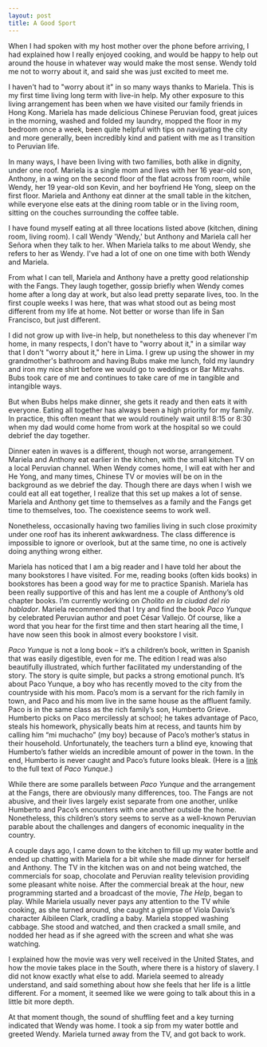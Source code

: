 ```yaml
---
layout: post
title: A Good Sport
---
```

When I had spoken with my host mother over the phone before arriving, I had explained how I really enjoyed cooking, and would be happy to help out around the house in whatever way would make the most sense. Wendy told me not to worry about it, and said she was just excited to meet me.

I haven't had to "worry about it" in so many ways thanks to Mariela. This is my first time living long term with live-in help. My other exposure to this living arrangement has been when we have visited our family friends in Hong Kong. Mariela has made delicious Chinese Peruvian food, great juices in the morning, washed and folded my laundry, mopped the floor in my bedroom once a week, been quite helpful with tips on navigating the city and more generally, been incredibly kind and patient with me as I transition to Peruvian life.

In many ways, I have been living with two families, both alike in dignity, under one roof. Mariela is a single mom and lives with her 16 year-old son, Anthony, in a wing on the second floor of the flat across from room, while Wendy, her 19 year-old son Kevin, and her boyfriend He Yong, sleep on the first floor. Mariela and Anthony eat dinner at the small table in the kitchen, while everyone else eats at the dining room table or in the living room, sitting on the couches surrounding the coffee table. 

I have found myself eating at all three locations listed above (kitchen, dining room, living room). I call Wendy 'Wendy,' but Anthony and Mariela call her Señora when they talk to her. When Mariela talks to me about Wendy, she refers to her as Wendy. I've had a lot of one on one time with both Wendy and Mariela.

From what I can tell, Mariela and Anthony have a pretty good relationship with the Fangs. They laugh together, gossip briefly when Wendy comes home after a long day at work, but also lead pretty separate lives, too. In the first couple weeks I was here, that was what stood out as being most different from my life at home. Not better or worse than life in San Francisco, but just different.

I did not grow up with live-in help, but nonetheless to this day whenever I'm home, in many respects, I don't have to "worry about it," in a similar way that I don't "worry about it," here in Lima. I grew up using the shower in my grandmother's bathroom and having Bubs make me lunch, fold my laundry and iron my nice shirt before we would go to weddings or Bar Mitzvahs. Bubs took care of me and continues to take care of me in tangible and intangible ways.

But when Bubs helps make dinner, she gets it ready and then eats it with everyone. Eating all together has always been a high priority for my family. In practice, this often meant that we would routinely wait until 8:15 or 8:30 when my dad would come home from work at the hospital so we could debrief the day together.

Dinner eaten in waves is a different, though not worse, arrangement. Mariela and Anthony eat earlier in the kitchen, with the small kitchen TV on a local Peruvian channel. When Wendy comes home, I will eat with her and He Yong, and many times, Chinese TV or movies will be on in the background as we debrief the day. Though there are days when I wish we could eat all eat together, I realize that this set up makes a lot of sense. Mariela and Anthony get time to themselves as a family and the Fangs get time to themselves, too. The coexistence seems to work well.

Nonetheless, occasionally having two families living in such close proximity under one roof has its inherent awkwardness. The class difference is impossible to ignore or overlook, but at the same time, no one is actively doing anything wrong either. 

Mariela has noticed that I am a big reader and I have told her about the many bookstores I have visited. For me, reading books (often kids books) in bookstores has been a good way for me to practice Spanish. Mariela has been really supportive of this and has lent me a couple of Anthony’s old chapter books. I’m currently working on *Cholito en la ciudad del río hablador*. Mariela recommended that I try and find the book *Paco Yunque* by celebrated Peruvian author and poet César Vallejo. Of course, like a word that you hear for the first time and then start hearing all the time, I have now seen this book in almost every bookstore I visit. 

*Paco Yunque* is not a long book – it’s a children’s book, written in Spanish that was easily digestible, even for me. The edition I read was also beautifully illustrated, which further facilitated my understanding of the story. The story is quite simple, but packs a strong emotional punch. It’s about Paco Yunque, a boy who has recently moved to the city from the countryside with his mom. Paco’s mom is a servant for the rich family in town, and Paco and his mom live in the same house as the affluent family. Paco is in the same class as the rich family’s son, Humberto Grieve. Humberto picks on Paco mercilessly at school; he takes advantage of Paco, steals his homework, physically beats him at recess, and taunts him by calling him “mi muchacho” (my boy) because of Paco’s mother’s status in their household.  Unfortunately, the teachers turn a blind eye, knowing that Humberto’s father wields an incredible amount of power in the town. In the end, Humberto is never caught and Paco’s future looks bleak. (Here is a [link](http://www.rebelion.org/docs/3559.pdf) to the full text of *Paco Yunque*.)

While there are some parallels between *Paco Yunque* and the arrangement at the Fangs, there are obviously many differences, too. The Fangs are not abusive, and their lives largely exist separate from one another, unlike Humberto and Paco’s encounters with one another outside the home. Nonetheless, this children’s story seems to serve as a well-known Peruvian parable about the challenges and dangers of economic inequality in the country.

A couple days ago, I came down to the kitchen to fill up my water bottle and ended up chatting with Mariela for a bit while she made dinner for herself and Anthony. The TV in the kitchen was on and not being watched, the commercials for soap, chocolate and Peruvian reality television providing some pleasant white noise. After the commercial break at the hour, new programming started and a broadcast of the movie, *The Help*, began to play. While Mariela usually never pays any attention to the TV while cooking, as she turned around, she caught a glimpse of Viola Davis’s character Aibileen Clark, cradling a baby. Mariela stopped washing cabbage. She stood and watched, and then cracked a small smile, and nodded her head as if she agreed with the screen and what she was watching. 

I explained how the movie was very well received in the United States, and how the movie takes place in the South, where there is a history of slavery. I did not know exactly what else to add. Mariela seemed to already understand, and said something about how she feels that her life is a little different. For a moment, it seemed like we were going to talk about this in a little bit more depth. 

At that moment though, the sound of shuffling feet and a key turning indicated that Wendy was home. I took a sip from my water bottle and greeted Wendy. Mariela turned away from the TV, and got back to work. 
